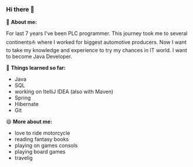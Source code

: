 ### Hi there 👋

🌱 **About me:**

  For last 7 years I've been PLC programmer. This journey took me to several continents⛵ where I worked for biggest automotive producers. Now I want to   take my knowledge and experience to try my chances in IT world. I want to become Java Developer.

📖 **Things learned so far:**
- Java
- SQL
- working on ItelliJ IDEA (also with Maven)
- Spring
- Hibernate
- Git

😄 **More about me:**
- love to ride motorcycle
- reading fantasy books
- playing on games consols
- playing board games
- travelig
<!--
**morkmic/morkmic** is a ✨ _special_ ✨ repository because its `README.md` (this file) appears on your GitHub profile.

Here are some ideas to get you started:

- 🔭 I’m currently working on ...
- 🌱 I’m currently learning ...
- 👯 I’m looking to collaborate on ...
- 🤔 I’m looking for help with ...
- 💬 Ask me about ...
- 📫 How to reach me: ...
- 😄 Pronouns: ...
- ⚡ Fun fact: ...
-->
